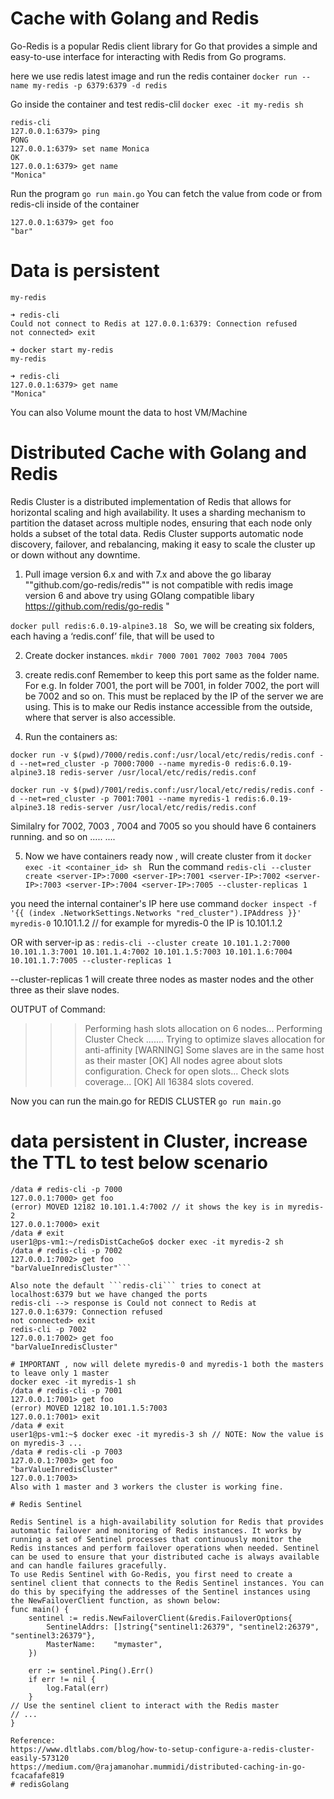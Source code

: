 # Cache with Golang and Redis
Go-Redis is a popular Redis client library for Go that provides a simple and easy-to-use interface for interacting with Redis from Go programs.

here we use redis latest image and run the redis container
```docker run --name my-redis -p 6379:6379 -d redis```

Go inside the container and test redis-clil
```docker exec -it my-redis sh```
```
redis-cli
127.0.0.1:6379> ping
PONG
127.0.0.1:6379> set name Monica
OK
127.0.0.1:6379> get name
"Monica"
```
Run the program
```go run main.go```
You can fetch the value from code or from redis-cli inside of the container
```redis-cli
127.0.0.1:6379> get foo
"bar"
```

# Data is persistent
```➜ docker stop my-redis
my-redis

➜ redis-cli
Could not connect to Redis at 127.0.0.1:6379: Connection refused
not connected> exit

➜ docker start my-redis
my-redis

➜ redis-cli
127.0.0.1:6379> get name
"Monica"
```
You can also Volume mount the data to host VM/Machine

# Distributed Cache with Golang and Redis

Redis Cluster is a distributed implementation of Redis that allows for horizontal scaling and high availability. It uses a sharding mechanism to partition the dataset across multiple nodes, ensuring that each node only holds a subset of the total data. Redis Cluster supports automatic node discovery, failover, and rebalancing, making it easy to scale the cluster up or down without any downtime.

1. Pull image version 6.x and with 7.x  and above the go libaray ""github.com/go-redis/redis"" is not compatible 
with redis image version 6 and above try using GOlang compatible libary https://github.com/redis/go-redis "

```docker pull redis:6.0.19-alpine3.18 ```
So, we will be creating six folders, each having a ‘redis.conf’ file, that will be used to 

2. Create docker instances.
```mkdir 7000 7001 7002 7003 7004 7005```

3. create redis.conf
Remember to keep this port same as the folder name. For e.g. In folder 7001, the port will be 7001, in folder 7002, the port will be 7002 and so on.
This <server-IP> must be replaced by the IP of the server we are using. This is to make our Redis instance accessible from the outside, where that server is also accessible.

4. Run the containers as:

```docker run -v $(pwd)/7000/redis.conf:/usr/local/etc/redis/redis.conf -d --net=red_cluster -p 7000:7000 --name myredis-0 redis:6.0.19-alpine3.18 redis-server /usr/local/etc/redis/redis.conf```

```docker run -v $(pwd)/7001/redis.conf:/usr/local/etc/redis/redis.conf -d --net=red_cluster -p 7001:7001 --name myredis-1 redis:6.0.19-alpine3.18 redis-server /usr/local/etc/redis/redis.conf```

Similalry for 7002, 7003 , 7004 and 7005 so you should have 6 containers running.
and so on .....
....

5. Now we have containers ready now , will create cluster from it
```docker exec -it <container_id> sh ```
Run the command
```redis-cli --cluster create <server-IP>:7000 <server-IP>:7001 <server-IP>:7002 <server-IP>:7003 <server-IP>:7004 <server-IP>:7005 --cluster-replicas 1```

you need the internal container's IP here use command
```docker inspect -f '{{ (index .NetworkSettings.Networks "red_cluster").IPAddress }}' myredis-0```
10.101.1.2 // for example for myredis-0 the IP is 10.101.1.2

OR with server-ip as :
```redis-cli --cluster create 10.101.1.2:7000 10.101.1.3:7001 10.101.1.4:7002 10.101.1.5:7003 10.101.1.6:7004 10.101.1.7:7005 --cluster-replicas 1```

--cluster-replicas 1 will create three nodes as master nodes and the other three as their slave nodes.

OUTPUT of Command:
>>> Performing hash slots allocation on 6 nodes...
>>> Performing Cluster Check
.......
>>> Trying to optimize slaves allocation for anti-affinity
[WARNING] Some slaves are in the same host as their master
[OK] All nodes agree about slots configuration.
>>> Check for open slots...
>>> Check slots coverage...
[OK] All 16384 slots covered.

Now you can run the main.go for REDIS CLUSTER
```go run main.go```

# data persistent in Cluster, increase the TTL to test below scenario
```docker exec -it myredis-0 sh // Go to master
/data # redis-cli -p 7000
127.0.0.1:7000> get foo
(error) MOVED 12182 10.101.1.4:7002 // it shows the key is in myredis-2
127.0.0.1:7000> exit
/data # exit
user1@ps-vm1:~/redisDistCacheGo$ docker exec -it myredis-2 sh
/data # redis-cli -p 7002
127.0.0.1:7002> get foo
"barValueInredisCluster"```

Also note the default ```redis-cli``` tries to conect at localhost:6379 but we have changed the ports
redis-cli --> response is Could not connect to Redis at 127.0.0.1:6379: Connection refused
not connected> exit
redis-cli -p 7002
127.0.0.1:7002> get foo
"barValueInredisCluster"

# IMPORTANT , now will delete myredis-0 and myredis-1 both the masters to leave only 1 master
docker exec -it myredis-1 sh
/data # redis-cli -p 7001
127.0.0.1:7001> get foo
(error) MOVED 12182 10.101.1.5:7003
127.0.0.1:7001> exit
/data # exit
user1@ps-vm1:~$ docker exec -it myredis-3 sh // NOTE: Now the value is on myredis-3 ...
/data # redis-cli -p 7003
127.0.0.1:7003> get foo
"barValueInredisCluster"
127.0.0.1:7003> 
Also with 1 master and 3 workers the cluster is working fine.

# Redis Sentinel 

Redis Sentinel is a high-availability solution for Redis that provides automatic failover and monitoring of Redis instances. It works by running a set of Sentinel processes that continuously monitor the Redis instances and perform failover operations when needed. Sentinel can be used to ensure that your distributed cache is always available and can handle failures gracefully.
To use Redis Sentinel with Go-Redis, you first need to create a sentinel client that connects to the Redis Sentinel instances. You can do this by specifying the addresses of the Sentinel instances using the NewFailoverClient function, as shown below:
func main() {
    sentinel := redis.NewFailoverClient(&redis.FailoverOptions{
        SentinelAddrs: []string{"sentinel1:26379", "sentinel2:26379", "sentinel3:26379"},
        MasterName:    "mymaster",
    })

    err := sentinel.Ping().Err()
    if err != nil {
        log.Fatal(err)
    }
// Use the sentinel client to interact with the Redis master
// ...
}

Reference:
https://www.dltlabs.com/blog/how-to-setup-configure-a-redis-cluster-easily-573120
https://medium.com/@rajamanohar.mummidi/distributed-caching-in-go-fcacafafe819
# redisGolang
